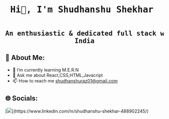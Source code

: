   ####  <div align="center"><pre> <h1>  Hi👋, I'm Shudhanshu Shekhar </h1></pre> </div>

##     <div align="center"><pre> An enthusiastic & dedicated full stack web developer from India</pre></div>


##   💫 About Me:
- 🌱  I’m currently learning M.E.R.N
- 💬  Ask me about React,CSS,HTML,Javacript
- 📫 How to reach me shudhanshuraz01@gmail.com

## 🌐 Socials:
[![]([https://example.com/image.png](https://raw.githubusercontent.com/rahuldkjain/github-profile-readme-generator/master/src/images/icons/Social/linked-in-alt.svg))](https://www.linkedin.com/in/shudhanshu-shekhar-488902245/)







